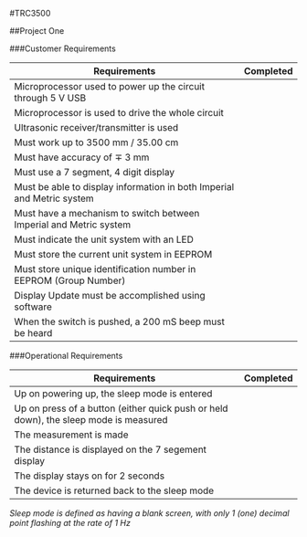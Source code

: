 #TRC3500 

##Project One

###Customer Requirements

| Requirements | Completed |
|--- | --- |
| Microprocessor used to power up the circuit through 5 V USB  | |
| Microprocessor is used to drive the whole circuit | |
| Ultrasonic receiver/transmitter is used | |
| Must work up to 3500 mm / 35.00 cm | | 
| Must have accuracy of ∓ 3 mm | |
| Must use a 7 segment, 4 digit display | |
| Must be able to display information in both Imperial and Metric system | |
| Must have a mechanism to switch between Imperial and Metric system | |
| Must indicate the unit system with an LED | |
| Must store the current unit system in EEPROM | |
| Must store unique identification number in EEPROM (Group Number)| |
| Display Update must be accomplished using software | |
| When the switch is pushed, a 200 mS beep must be heard| |


###Operational Requirements

| Requirements | Completed |
| --- | --- |
| Up on powering up, the sleep mode is entered | |
| Up on press of a button (either quick push or held down), the sleep mode is measured| |
| The measurement is made | |
| The distance is displayed on the 7 segement display | |
| The display stays on for 2 seconds| |
| The device is returned back to the sleep mode | |

*Sleep mode is defined as having a blank screen, with only 1 (one) decimal point flashing at the rate of 1 Hz*
